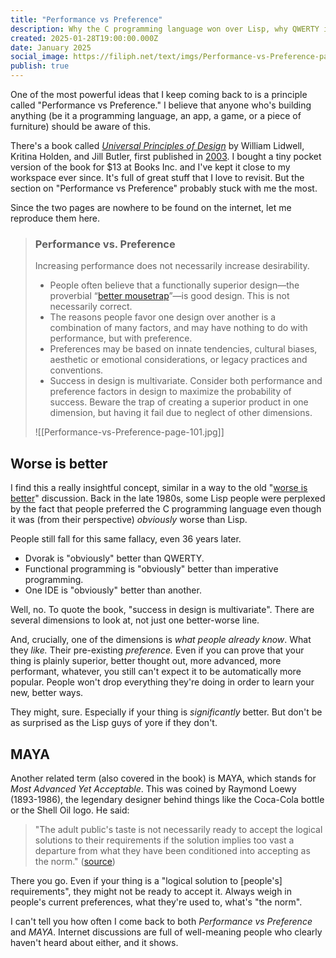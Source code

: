 ```yaml
---
title: "Performance vs Preference"
description: Why the C programming language won over Lisp, why QWERTY is winning over Dvorak, and why our favorite hyperfixations aren't as successful as they "obviously" deserve.
created: 2025-01-28T19:00:00.000Z
date: January 2025
social_image: https://filiph.net/text/imgs/Performance-vs-Preference-page-101.jpg
publish: true
---
```


One of the most powerful ideas that I keep coming back to is a principle called "Performance vs Preference." I believe that anyone who's building anything (be it a programming language, an app, a game, or a piece of furniture) should be aware of this.

There's a book called *[Universal Principles of Design](https://www.oreilly.com/library/view/universal-principles-of/9781592535873/)* by William Lidwell, Kritina Holden, and Jill Butler, first published in [2003](https://www.amazon.com/Universal-Principles-Design-William-Lidwell/dp/1592530079). I bought a tiny pocket version of the book for $13 at Books Inc. and I've kept it close to my workspace ever since. It's full of great stuff that I love to revisit. But the section on "Performance vs Preference" probably stuck with me the most.

Since the two pages are nowhere to be found on the internet, let me reproduce them here.

> ### Performance vs. Preference
> 
> Increasing performance does not necessarily increase desirability.
> 
> - People often believe that a functionally superior design—the proverbial “[better mousetrap](https://en.wikipedia.org/wiki/Build_a_better_mousetrap,_and_the_world_will_beat_a_path_to_your_door)”—is good design. This is not necessarily correct.
> - The reasons people favor one design over another is a combination of many factors, and may have nothing to do with performance, but with preference.
> - Preferences may be based on innate tendencies, cultural biases, aesthetic or emotional considerations, or legacy practices and conventions.
> - Success in design is multivariate. Consider both performance and preference factors in design to maximize the probability of success. Beware the trap of creating a superior product in one dimension, but having it fail due to neglect of other dimensions.
>
> ![[Performance-vs-Preference-page-101.jpg]]

<div style="display:none">
> The performance advantages of the Dvorak keyboard are no match for the generations of users trained on QWERTY.
</div>

## Worse is better

I find this a really insightful concept, similar in a way to the old "[worse is better](https://dreamsongs.com/WorseIsBetter.html)" discussion. Back in the late 1980s, some Lisp people were perplexed by the fact that people preferred the C programming language even though it was (from their perspective) _obviously_ worse than Lisp.

People still fall for this same fallacy, even 36 years later. 

- Dvorak is "obviously" better than QWERTY.
- Functional programming is "obviously" better than imperative programming.
- One IDE is "obviously" better than another.

Well, no. To quote the book, "success in design is multivariate". There are several dimensions to look at, not just one better-worse line.

And, crucially, one of the dimensions is _what people already know_. What they _like._ Their pre-existing _preference._ Even if you can prove that your thing is plainly superior, better thought out, more advanced, more performant, whatever, you still can't expect it to be automatically more popular. People won't drop everything they're doing in order to learn your new, better ways. 

They might, sure. Especially if your thing is _significantly_ better. But don't be as surprised as the Lisp guys of yore if they don't.

## MAYA

Another related term (also covered in the book) is MAYA, which stands for _Most Advanced Yet Acceptable_. This was coined by Raymond Loewy (1893-1986), the legendary designer behind things like the Coca-Cola bottle or the Shell Oil logo. He said:

> "The adult public's taste is not necessarily ready to accept the logical solutions to their requirements if the solution implies too vast a departure from what they have been conditioned into accepting as the norm." ([source](https://www.interaction-design.org/literature/article/design-for-the-future-but-balance-it-with-your-users-present))

There you go. Even if your thing is a "logical solution to \[people's\] requirements", they might not be ready to accept it. Always weigh in people's current preferences, what they're used to, what's "the norm".

I can't tell you how often I come back to both _Performance vs Preference_ and _MAYA_. Internet discussions are full of well-meaning people who clearly haven't heard about either, and it shows.
